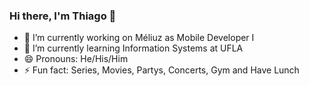 ### Hi there, I'm Thiago 👋


- 🔭 I’m currently working on Méliuz as Mobile Developer I
- 🌱 I’m currently learning Information Systems at UFLA
- 😄 Pronouns: He/His/Him
- ⚡ Fun fact: Series, Movies, Partys, Concerts, Gym and Have Lunch
